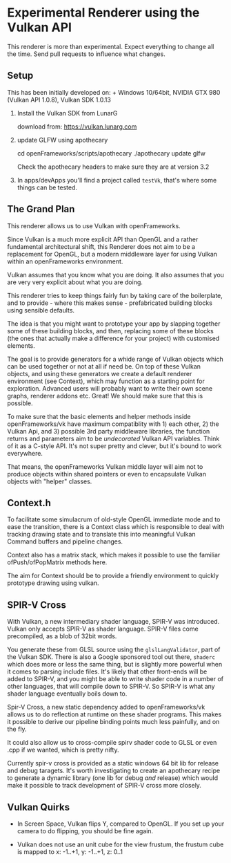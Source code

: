 
# Experimental Renderer using the Vulkan API

This renderer is more than experimental. Expect everything to change
all the time. Send pull requests to influence what changes.

## Setup 

This has been initially developed on: 
     +  Windows 10/64bit, NVIDIA GTX 980 (Vulkan API 1.0.8), Vulkan SDK 1.0.13

1. Install the Vulkan SDK from LunarG

   download from: https://vulkan.lunarg.com

2. update GLFW using apothecary
   
	cd openFrameworks/scripts/apothecary
   	./apothecary update glfw

   Check the apothecary headers to make sure they are at version 3.2

3. In apps/devApps you'll find a project called `testVk`, that's where
   some things can be tested.

## The Grand Plan

This renderer allows us to use Vulkan with openFrameworks. 

Since Vulkan is a much more explicit API than OpenGL and a rather
fundamental architectural shift, this Renderer does not aim to be a
replacement for OpenGL, but a modern middleware layer for using Vulkan
within an openFrameworks environment.

Vulkan assumes that you know what you are doing. It also assumes that
you are very very explicit about what you are doing.

This renderer tries to keep things fairly fun by taking care of the
boilerplate, and to provide - where this makes sense - prefabricated
building blocks using sensible defaults.

The idea is that you might want to prototype your app by slapping
together some of these building blocks, and then, replacing some of
these blocks (the ones that actually make a difference for your
project) with customised elements.

The goal is to provide generators for a whide range of Vulkan objects
which can be used together or not at all if need be. On top of these
Vulkan objects, and using these generators we create a default
renderer environment (see Context), which may function as a starting
point for exploration. Advanced users will probably want to write
their own scene graphs, renderer addons etc. Great! We should make
sure that this is possible.
 
To make sure that the basic elements and helper methods inside
openFrameworks/vk have maximum compatiblity with 1) each other, 2) the
Vulkan Api, and 3) possible 3rd party middleware libraries, the
function returns and parameters aim to be *undecorated* Vulkan API
variables. Think of it as a C-style API. It's not super pretty and
clever, but it's bound to work everywhere.

That means, the openFrameworks Vulkan middle layer will aim not to
produce objects within shared pointers or even to encapsulate Vulkan
objects with "helper" classes.

## Context.h

To facilitate some simulacrum of old-style OpenGL immediate mode and
to ease the transition, there is a Context class which is responsible
to deal with tracking drawing state and to translate this into
meaningful Vulkan Command buffers and pipeline changes. 

Context also has a matrix stack, which makes it possible to use the
familiar ofPush/ofPopMatrix methods here.

The aim for Context should be to provide a friendly environment to
quickly prototype drawing using vulkan.

## SPIR-V Cross

With Vulkan, a new intermediary shader language, SPIR-V was
introduced. Vulkan only accepts SPIR-V as shader language. SPIR-V
files come precompiled, as a blob of 32bit words.

You generate these from GLSL source using the
`glslLangValidator`, part of the Vulkan SDK. There is also a Google
sponsored tool out there, `shaderc` which does more or less the same
thing, but is slightly more powerful when it comes to parsing include
files. It's likely that other front-ends will be added to SPIR-V, and
you might be able to write shader code in a number of other languages,
that will compile down to SPIR-V. So SPIR-V is what any shader
language eventually boils down to.

Spir-V Cross, a new static dependency added to openFrameworks/vk
allows us to do reflection at runtime on these shader programs. This
makes it possible to derive our pipeline binding points much less
painfully, and on the fly.

It could also allow us to cross-compile spirv shader code to GLSL or
even .cpp if we wanted, which is pretty nifty.

Currently spir-v cross is provided as a static windows 64 bit lib for
release and debug taragets. It's worth investigating to create an
apothecary recipe to generate a dynamic library (one lib for debug
*and* release) which would make it possible to track development of
SPIR-V cross more closely.

## Vulkan Quirks

+ In Screen Space, Vulkan flips Y, compared to OpenGL. If you set up
  your camera to do flipping, you should be fine again.

+ Vulkan does not use an unit cube for the view frustum, the frustum
  cube is mapped to x: -1..+1, y: -1..+1, z: 0..1